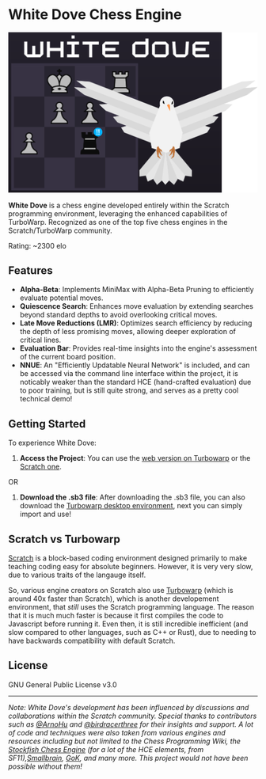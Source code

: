 # White Dove Chess Engine

![White Dove Chess Engine Logo](thumbnail%20main.svg)

**White Dove** is a chess engine developed entirely within the Scratch programming environment, leveraging the enhanced capabilities of TurboWarp. Recognized as one of the top five chess engines in the Scratch/TurboWarp community.

Rating: ~2300 elo

## Features

- **Alpha-Beta**: Implements MiniMax with Alpha-Beta Pruning to efficiently evaluate potential moves.
- **Quiescence Search**: Enhances move evaluation by extending searches beyond standard depths to avoid overlooking critical moves.
- **Late Move Reductions (LMR)**: Optimizes search efficiency by reducing the depth of less promising moves, allowing deeper exploration of critical lines.
- **Evaluation Bar**: Provides real-time insights into the engine's assessment of the current board position.
- **NNUE**: An "Efficiently Updatable Neural Network" is included, and can be accessed via the command line interface within the project, it is noticably weaker than the standard HCE (hand-crafted evaluation) due to poor training, but is still quite strong, and serves as a pretty cool technical demo!

## Getting Started

To experience White Dove:

1. **Access the Project**: You can use the [web version on Turbowarp](https://turbowarp.org/858052938/fullscreen?turbo) or the [Scratch one](https://scratch.mit.edu/projects/858052938/).

OR

1. **Download the .sb3 file**: After downloading the .sb3 file, you can also download the [Turbowarp desktop environment](https://desktop.turbowarp.org/), next you can simply import and use!


## Scratch vs Turbowarp

[Scratch](https://scratch.mit.edu) is a block-based coding environment designed primarily to make teaching coding easy for absolute beginners. However, it is very very slow, due to various traits of the langauge itself.

So, various engine creators on Scratch also use [Turbowarp](https://turbowarp.org/) (which is around 40x faster than Scratch), which is another developement environment, that *still* uses the Scratch programming language. The reason that it is much much faster is because it first compiles the code to Javascript before running it. Even then, it is still incredible inefficient (and slow compared to other languages, such as C++ or Rust), due to needing to have backwards compatibility with default Scratch.

## License

GNU General Public License v3.0

---

*Note: White Dove's development has been influenced by discussions and collaborations within the Scratch community. Special thanks to contributors such as [@ArnoHu](https://scratch.mit.edu/users/ArnoHu/) and [@birdracerthree](https://scratch.mit.edu/users/birdracerthree/) for their insights and support. A lot of code and techniques were also taken from various engines and resources including but not limited to the Chess Programming Wiki, the [Stockfish Chess Engine](https://github.com/official-stockfish/Stockfish) (for a lot of the HCE elements, from SF11),[Smallbrain](https://github.com/Disservin/Smallbrain), [GoK](https://scratch.mit.edu/projects/148769358/), and many more. This project would not have been possible without them!*


